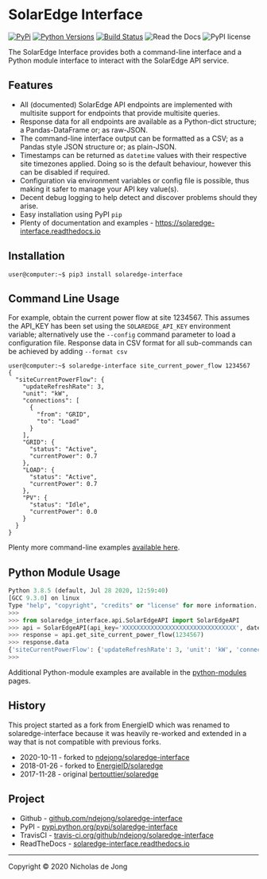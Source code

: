 # SolarEdge Interface
[![PyPi](https://img.shields.io/pypi/v/solaredge-interface.svg)](https://pypi.python.org/pypi/solaredge-interface/)
[![Python Versions](https://img.shields.io/pypi/pyversions/solaredge-interface.svg)](https://github.com/ndejong/solaredge-interface/)
[![Build Status](https://api.travis-ci.org/ndejong/solaredge-interface.svg?branch=master)](https://travis-ci.org/ndejong/solaredge-interface/)
![Read the Docs](https://img.shields.io/readthedocs/solaredge-interface)
![PyPI license](https://img.shields.io/pypi/l/solaredge-interface.svg)

The SolarEdge Interface provides both a command-line interface and a Python module interface to interact with 
the SolarEdge API service.

## Features
* All (documented) SolarEdge API endpoints are implemented with multisite support for endpoints that provide 
  multisite queries.
* Response data for all endpoints are available as a Python-dict structure; a Pandas-DataFrame or; as raw-JSON.
* The command-line interface output can be formatted as a CSV; as a Pandas style JSON structure or; as plain-JSON.
* Timestamps can be returned as `datetime` values with their respective site timezones applied.  Doing so is the 
  default behaviour, however this can be disabled if required.
* Configuration via environment variables or config file is possible, thus making it safer to manage your API 
  key value(s).
* Decent debug logging to help detect and discover problems should they arise.
* Easy installation using PyPI `pip`
* Plenty of documentation and examples - https://solaredge-interface.readthedocs.io

## Installation
```shell
user@computer:~$ pip3 install solaredge-interface
```

## Command Line Usage
For example, obtain the current power flow at site 1234567.  This assumes the API_KEY has been set using the 
`SOLAREDGE_API_KEY` environment variable; alternatively use the `--config` command parameter to load a 
configuration file.  Response data in CSV format for all sub-commands can be achieved by adding `--format csv`
```shell
user@computer:~$ solaredge-interface site_current_power_flow 1234567
{
  "siteCurrentPowerFlow": {
    "updateRefreshRate": 3,
    "unit": "kW",
    "connections": [
      {
        "from": "GRID",
        "to": "Load"
      }
    ],
    "GRID": {
      "status": "Active",
      "currentPower": 0.7
    },
    "LOAD": {
      "status": "Active",
      "currentPower": 0.7
    },
    "PV": {
      "status": "Idle",
      "currentPower": 0.0
    }
  }
}
```

Plenty more command-line examples [available here](https://solaredge-interface.readthedocs.io/en/latest/docs/command-line/examples/).

## Python Module Usage
```python
Python 3.8.5 (default, Jul 28 2020, 12:59:40) 
[GCC 9.3.0] on linux
Type "help", "copyright", "credits" or "license" for more information.
>>>
>>> from solaredge_interface.api.SolarEdgeAPI import SolarEdgeAPI
>>> api = SolarEdgeAPI(api_key='XXXXXXXXXXXXXXXXXXXXXXXXXXXXXXXX', datetime_response=True, pandas_response=True)
>>> response = api.get_site_current_power_flow(1234567)
>>> response.data
{'siteCurrentPowerFlow': {'updateRefreshRate': 3, 'unit': 'kW', 'connections': [{'from': 'GRID', 'to': 'Load'}], 'GRID': {'status': 'Active', 'currentPower': 0.7}, 'LOAD': {'status': 'Active', 'currentPower': 0.7}, 'PV': {'status': 'Idle', 'currentPower': 0.0}}}
>>>
```

Additional Python-module examples are available in the [python-modules](https://solaredge-interface.readthedocs.io/en/latest/docs/python-modules/) pages.

## History
This project started as a fork from EnergieID which was renamed to solaredge-interface because it was heavily 
re-worked and extended in a way that is not compatible with previous forks.
* 2020-10-11 - forked to [ndejong/solaredge-interface](https://github.com/ndejong/solaredge-interface)
* 2018-01-26 - forked to [EnergieID/solaredge](https://github.com/EnergieID/solaredge)
* 2017-11-28 - original [bertouttier/solaredge](https://github.com/bertouttier/solaredge)

## Project
* Github - [github.com/ndejong/solaredge-interface](https://github.com/ndejong/solaredge-interface)
* PyPI - [pypi.python.org/pypi/solaredge-interface](https://pypi.python.org/pypi/solaredge-interface/)
* TravisCI - [travis-ci.org/github/ndejong/solaredge-interface](https://travis-ci.org/github/ndejong/solaredge-interface)
* ReadTheDocs - [solaredge-interface.readthedocs.io](https://solaredge-interface.readthedocs.io/en/latest/)

---
Copyright &copy; 2020 Nicholas de Jong
